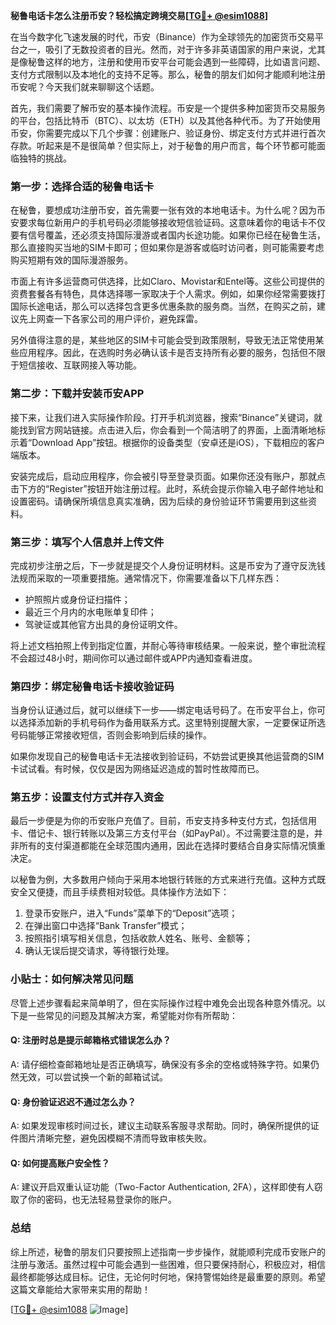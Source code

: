 **秘鲁电话卡怎么注册币安？轻松搞定跨境交易[[TG💪+ @esim1088](https://t.me/s/esim1088)]**

在当今数字化飞速发展的时代，币安（Binance）作为全球领先的加密货币交易平台之一，吸引了无数投资者的目光。然而，对于许多非英语国家的用户来说，尤其是像秘鲁这样的地方，注册和使用币安平台可能会遇到一些障碍，比如语言问题、支付方式限制以及本地化的支持不足等。那么，秘鲁的朋友们如何才能顺利地注册币安呢？今天我们就来聊聊这个话题。

首先，我们需要了解币安的基本操作流程。币安是一个提供多种加密货币交易服务的平台，包括比特币（BTC）、以太坊（ETH）以及其他各种代币。为了开始使用币安，你需要完成以下几个步骤：创建账户、验证身份、绑定支付方式并进行首次存款。听起来是不是很简单？但实际上，对于秘鲁的用户而言，每个环节都可能面临独特的挑战。

### **第一步：选择合适的秘鲁电话卡**

在秘鲁，要想成功注册币安，首先需要一张有效的本地电话卡。为什么呢？因为币安要求每位新用户的手机号码必须能够接收短信验证码。这意味着你的电话卡不仅要有信号覆盖，还必须支持国际漫游或者国内长途功能。如果你已经在秘鲁生活，那么直接购买当地的SIM卡即可；但如果你是游客或临时访问者，则可能需要考虑购买短期有效的国际漫游服务。

市面上有许多运营商可供选择，比如Claro、Movistar和Entel等。这些公司提供的资费套餐各有特色，具体选择哪一家取决于个人需求。例如，如果你经常需要拨打国际长途电话，那么可以选择包含更多优惠条款的服务商。当然，在购买之前，建议先上网查一下各家公司的用户评价，避免踩雷。

另外值得注意的是，某些地区的SIM卡可能会受到政策限制，导致无法正常使用某些应用程序。因此，在选购时务必确认该卡是否支持所有必要的服务，包括但不限于短信接收、互联网接入等功能。

### **第二步：下载并安装币安APP**

接下来，让我们进入实际操作阶段。打开手机浏览器，搜索“Binance”关键词，就能找到官方网站链接。点击进入后，你会看到一个简洁明了的界面，上面清晰地标示着“Download App”按钮。根据你的设备类型（安卓还是iOS），下载相应的客户端版本。

安装完成后，启动应用程序，你会被引导至登录页面。如果你还没有账户，那就点击下方的“Register”按钮开始注册过程。此时，系统会提示你输入电子邮件地址和设置密码。请确保所填信息真实准确，因为后续的身份验证环节需要用到这些资料。

### **第三步：填写个人信息并上传文件**

完成初步注册之后，下一步就是提交个人身份证明材料。这是币安为了遵守反洗钱法规而采取的一项重要措施。通常情况下，你需要准备以下几样东西：

- 护照照片或身份证扫描件；
- 最近三个月内的水电账单复印件；
- 驾驶证或其他官方出具的身份证明文件。

将上述文档拍照上传到指定位置，并耐心等待审核结果。一般来说，整个审批流程不会超过48小时，期间你可以通过邮件或APP内通知查看进度。

### **第四步：绑定秘鲁电话卡接收验证码**

当身份认证通过后，就可以继续下一步——绑定电话号码了。在币安平台上，你可以选择添加新的手机号码作为备用联系方式。这里特别提醒大家，一定要保证所选号码能够正常接收短信，否则会影响到后续的操作。

如果你发现自己的秘鲁电话卡无法接收到验证码，不妨尝试更换其他运营商的SIM卡试试看。有时候，仅仅是因为网络延迟造成的暂时性故障而已。

### **第五步：设置支付方式并存入资金**

最后一步便是为你的币安账户充值了。目前，币安支持多种支付方式，包括信用卡、借记卡、银行转账以及第三方支付平台（如PayPal）。不过需要注意的是，并非所有的支付渠道都能在全球范围内通用，因此在选择时要结合自身实际情况慎重决定。

以秘鲁为例，大多数用户倾向于采用本地银行转账的方式来进行充值。这种方式既安全又便捷，而且手续费相对较低。具体操作方法如下：

1. 登录币安账户，进入“Funds”菜单下的“Deposit”选项；
2. 在弹出窗口中选择“Bank Transfer”模式；
3. 按照指引填写相关信息，包括收款人姓名、账号、金额等；
4. 确认无误后提交请求，等待银行处理。

### **小贴士：如何解决常见问题**

尽管上述步骤看起来简单明了，但在实际操作过程中难免会出现各种意外情况。以下是一些常见的问题及其解决方案，希望能对你有所帮助：

#### **Q: 注册时总是提示邮箱格式错误怎么办？**
A: 请仔细检查邮箱地址是否正确填写，确保没有多余的空格或特殊字符。如果仍然无效，可以尝试换一个新的邮箱试试。

#### **Q: 身份验证迟迟不通过怎么办？**
A: 如果发现审核时间过长，建议主动联系客服寻求帮助。同时，确保所提供的证件图片清晰完整，避免因模糊不清而导致审核失败。

#### **Q: 如何提高账户安全性？**
A: 建议开启双重认证功能（Two-Factor Authentication, 2FA），这样即使有人窃取了你的密码，也无法轻易登录你的账户。

### **总结**

综上所述，秘鲁的朋友们只要按照上述指南一步步操作，就能顺利完成币安账户的注册与激活。虽然过程中可能会遇到一些困难，但只要保持耐心，积极应对，相信最终都能够达成目标。记住，无论何时何地，保持警惕始终是最重要的原则。希望这篇文章能给大家带来实用的帮助！

[[TG💪+ @esim1088](https://t.me/s/esim1088) ![Image](https://i.postimg.cc/4NQfJmqS/Snipaste-2025-05-13-00-14-12.png)]
